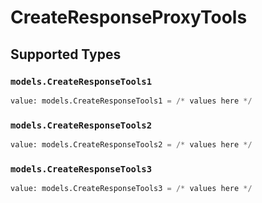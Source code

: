 # CreateResponseProxyTools


## Supported Types

### `models.CreateResponseTools1`

```python
value: models.CreateResponseTools1 = /* values here */
```

### `models.CreateResponseTools2`

```python
value: models.CreateResponseTools2 = /* values here */
```

### `models.CreateResponseTools3`

```python
value: models.CreateResponseTools3 = /* values here */
```

